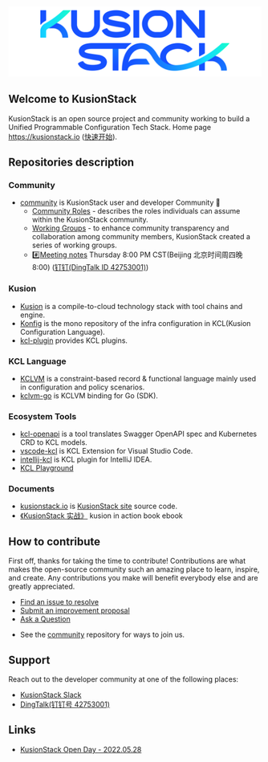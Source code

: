 ![image](https://raw.githubusercontent.com/KusionStack/.github/main/profile/kusionstack.png)
## Welcome to KusionStack

KusionStack is an open source project and community working to build a
Unified Programmable Configuration Tech Stack. Home page https://kusionstack.io ([快速开始](https://kusionstack.io/docs/user_docs/getting-started/kubernetes)).

## Repositories description

### Community

- [community](https://github.com/KusionStack/community) is KusionStack user and developer Community 👋
  - [Community Roles](https://github.com/KusionStack/community/blob/main/ROLES.md) - describes the roles individuals can assume within the KusionStack community.
  - [Working Groups](https://github.com/KusionStack/community/blob/main/WORKING-GROUPS.md) - to enhance community transparency and collaboration among community members, KusionStack created a series of  working groups.
  - [#️⃣Meeting notes](https://github.com/KusionStack/community/discussions/categories/meeting) Thursday 8:00 PM CST(Beijing 北京时间周四晚 8:00) ([钉钉(DingTalk ID 42753001)](https://h5.dingtalk.com/circle/healthCheckin.html?cbdbhh=qwertyuiop&dtaction=os&4ebe6=d3d59&corpId=ding707e3346ab188ded2040d0a6270bd858))

### Kusion

- [Kusion](https://github.com/KusionStack/Kusion) is a compile-to-cloud technology stack with tool chains and engine.
- [Konfig](https://github.com/KusionStack/Konfig) is the mono repository of the infra configuration in KCL(Kusion Configuration Language).
- [kcl-plugin](https://github.com/KusionStack/kcl-plugin) provides KCL plugins.

### KCL Language

- [KCLVM](https://github.com/KusionStack/KCLVM) is a constraint-based record & functional language mainly used in configuration and policy scenarios.
- [kclvm-go](https://github.com/KusionStack/kclvm-go) is KCLVM binding for Go (SDK).

### Ecosystem Tools

- [kcl-openapi](https://github.com/KusionStack/kcl-openapi) is a tool translates Swagger OpenAPI spec and Kubernetes CRD to KCL models.
- [vscode-kcl](https://github.com/KusionStack/vscode-kcl) is KCL Extension for Visual Studio Code.
- [intellij-kcl](https://github.com/KusionStack/intellij-kcl) is KCL plugin for IntelliJ IDEA.
- [KCL Playground](https://github.com/KusionStack/kcl-playground)

### Documents

- [kusionstack.io](https://github.com/KusionStack/kusionstack.io) is [KusionStack site](https://kusionstack.io) source code.
- [《KusionStack 实战》](https://github.com/KusionStack/kusion-in-action-book) kusion in action book ebook

## How to contribute

First off, thanks for taking the time to contribute! Contributions are what makes the open-source community such an amazing place to learn, inspire, and create. Any contributions you make will benefit everybody else and are greatly appreciated.

* [Find an issue to resolve](https://github.com/search?l=&o=desc&q=org%3Akusionstack+label%3A%22help+wanted%22+state%3Aopen&s=updated&type=Issues)
* [Submit an improvement proposal](https://github.com/kusionstack/kusion/issues/new)
* [Ask a Question](https://github.com/kusionstack/kusion/issues/new?assignees=&labels=question&template=general-question.md&title=%5Bquestion%5D)
- See the [community](https://github.com/KusionStack/community) repository for ways to join us.

## Support

Reach out to the developer community at one of the following places:

- [KusionStack Slack](https://join.slack.com/t/kusionstack/shared_invite/zt-19lqcc3a9-_kTNwagaT5qwBE~my5Lnxg)
- [DingTalk(钉钉号 42753001)](https://h5.dingtalk.com/circle/healthCheckin.html?cbdbhh=qwertyuiop&dtaction=os&4ebe6=d3d59&corpId=ding707e3346ab188ded2040d0a6270bd858)


## Links

- [KusionStack Open Day - 2022.05.28](https://github.com/KusionStack/community/blob/main/2022/open-day/README.md)

